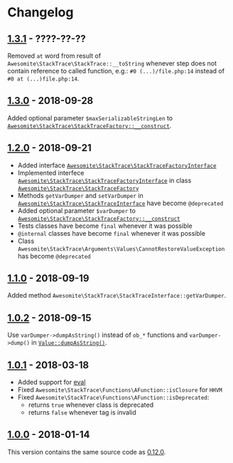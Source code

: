 # Changelog

## [1.3.1] - ????-??-??

Removed `at` word from result of `Awesomite\StackTrace\StackTrace::__toString` whenever step does not contain
reference to called function, e.g.: `#0 (...)/file.php:14` instead of `#0 at (...)file.php:14`.

## [1.3.0] - 2018-09-28

Added optional parameter `$maxSerializableStringLen` to [`Awesomite\StackTrace\StackTraceFactory::__construct`](./src/StackTraceFactory.php).

## [1.2.0] - 2018-09-21

* Added interface [`Awesomite\StackTrace\StackTraceFactoryInterface`](./src/StackTraceFactoryInterface.php)
* Implemented interfece [`Awesomite\StackTrace\StackTraceFactoryInterface`](./src/StackTraceFactoryInterface.php)
in class [`Awesomite\StackTrace\StackTraceFactory`](./src/StackTraceFactory.php)
* Methods `getVarDumper` and `setVarDumper` in [`Awesomite\StackTrace\StackTraceInterface`](./src/StackTraceInterface.php)
have become `@deprecated`
* Added optional parameter `$varDumper` to [`Awesomite\StackTrace\StackTraceFactory::__construct`](./src/StackTraceFactory.php)
* Tests classes have become `final` whenever it was possible
* `@internal` classes have become `final` whenever it was possible
* Class `Awesomite\StackTrace\Arguments\Values\CannotRestoreValueException` has become `@deprecated`

## [1.1.0] - 2018-09-19

Added method `Awesomite\StackTrace\StackTraceInterface::getVarDumper`.

## [1.0.2] - 2018-09-15

Use `varDumper->dumpAsString()` instead of `ob_*` functions and `varDumper->dump()`
in [`Value::dumpAsString()`](./src/Arguments/Values/Value.php).

## [1.0.1] - 2018-03-18

* Added support for [eval](http://php.net/manual/en/function.eval.php)
* Fixed `Awesomite\StackTrace\Functions\AFunction::isClosure` for `HHVM`
* Fixed `Awesomite\StackTrace\Functions\AFunction::isDeprecated`:
  * returns `true` whenever class is deprecated
  * returns `false` whenever tag is invalid

## [1.0.0] - 2018-01-14

This version contains the same source code as [0.12.0].

[1.3.1]: https://github.com/awesomite/stack-trace/compare/v1.3.0...v1.3.1
[1.3.0]: https://github.com/awesomite/stack-trace/compare/v1.2.0...v1.3.0
[1.2.0]: https://github.com/awesomite/stack-trace/compare/v1.1.0...v1.2.0
[1.1.0]: https://github.com/awesomite/stack-trace/compare/v1.0.2...v1.1.0
[1.0.2]: https://github.com/awesomite/stack-trace/compare/v1.0.1...v1.0.2
[1.0.1]: https://github.com/awesomite/stack-trace/compare/v1.0.0...v1.0.1
[1.0.0]: https://github.com/awesomite/stack-trace/tree/v1.0.0
[0.12.0]: https://github.com/awesomite/stack-trace/tree/v0.12.0

